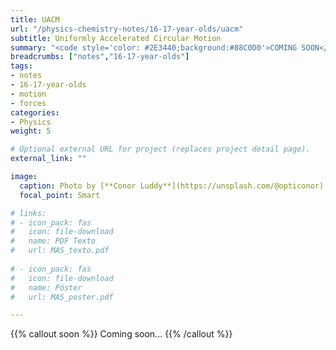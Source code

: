```yaml
---
title: UACM
url: "/physics-chemistry-notes/16-17-year-olds/uacm"
subtitle: Uniformly Accelerated Circular Motion
summary: "<code style='color: #2E3440;background:#88C0D0'>COMING SOON</code> <br> Uniformly Accelerated Circular Motion and Dynamics of the Circular Motion."
breadcrumbs: ["notes","16-17-year-olds"]
tags:
- notes
- 16-17-year-olds
- motion
- forces
categories:
- Physics
weight: 5

# Optional external URL for project (replaces project detail page).
external_link: ""

image:
  caption: Photo by [**Conor Luddy**](https://unsplash.com/@opticonor) on [Unsplash](https://unsplash.com)
  focal_point: Smart

# links:
# - icon_pack: fas
#   icon: file-download
#   name: PDF Texto
#   url: MAS_texto.pdf
  
# - icon_pack: fas
#   icon: file-download
#   name: Póster
#   url: MAS_poster.pdf

---
```


{{% callout soon %}}
Coming soon...
{{% /callout %}}
